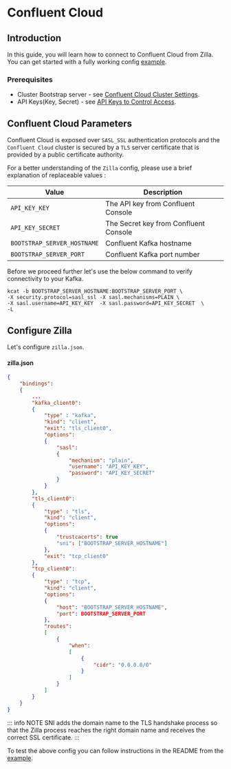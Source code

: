 # Confluent Cloud

## Introduction

In this guide, you will learn how to connect to Confluent Cloud from Zilla. You can get started with a fully working config [example](https://github.com/aklivity/zilla-examples/blob/main/http.kafka.cache/).

### Prerequisites

* Cluster Bootstrap server - see [Confluent Cloud Cluster Settings](https://docs.confluent.io/cloud/current/clusters/broker-config.html).
* API Keys(Key, Secret) - see [API Keys to Control Access](https://docs.confluent.io/cloud/current/access-management/authenticate/api-keys/api-keys.html).

## Confluent Cloud Parameters

Confluent Cloud is exposed over `SASL_SSL` authentication protocols and the `Confluent Cloud` cluster is secured by a `TLS` server certificate that is provided by a public certificate authority.

For a better understanding of the `Zilla` config, please use a brief explanation of replaceable values :

| Value                       | Description                           |
| --------------------------- | ------------------------------------- |
| `API_KEY_KEY`               | The API key from Confluent Console    |
| `API_KEY_SECRET`            | The Secret key from Confluent Console |
| `BOOTSTRAP_SERVER_HOSTNAME` | Confluent Kafka hostname              |
| `BOOTSTRAP_SERVER_PORT`     | Confluent Kafka port number           |

Before we proceed further let's use the below command to verify connectivity to your Kafka.

```
kcat -b BOOTSTRAP_SERVER_HOSTNAME:BOOTSTRAP_SERVER_PORT \
-X security.protocol=sasl_ssl -X sasl.mechanisms=PLAIN \
-X sasl.username=API_KEY_KEY  -X sasl.password=API_KEY_SECRET  \
-L
```

## Configure Zilla

Let's configure `zilla.json`.

#### zilla.json

```json
{
    "bindings":
    {
        ...
        "kafka_client0":
        {
            "type" : "kafka",
            "kind": "client",
            "exit": "tls_client0",
            "options":
            {
                "sasl": 
                {
                    "mechanism": "plain",
                    "username": "API_KEY_KEY",
                    "password": "API_KEY_SECRET"
                }
            }
        },
        "tls_client0":
        {
            "type" : "tls",
            "kind": "client",
            "options":
            {
                "trustcacerts": true
                "sni": ["BOOTSTRAP_SERVER_HOSTNAME"]
            },
            "exit": "tcp_client0"
        },
        "tcp_client0":
        {
            "type" : "tcp",
            "kind": "client",
            "options":
            {
                "host": "BOOTSTRAP_SERVER_HOSTNAME",
                "port": BOOTSTRAP_SERVER_PORT
            },
            "routes":
            [
                {
                    "when":
                    [
                        {
                            "cidr": "0.0.0.0/0"
                        }
                    ]
                }
            ]
        }
    }
}
```

::: info NOTE
SNI adds the domain name to the TLS handshake process so that the Zilla process reaches the right domain name and receives the correct SSL certificate.
:::

To test the above config you can follow instructions in the README from the [example](https://github.com/aklivity/zilla-examples/blob/main/http.kafka.cache/).
